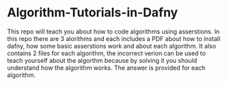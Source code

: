 # Algorithm-Tutorials-in-Dafny
This repo will teach you about how to code algorithms using asserstions. In this repo there are 3 alorithms and each includes a PDF about how to install dafny, how some basic asserstions work and about each algorithm. It also contains 2 files for each algorithm, the incorrect verion can be used to teach yourself about the algorthm because by solving it you should understand how the algorithm works. The answer is provided for each algorithm. 

